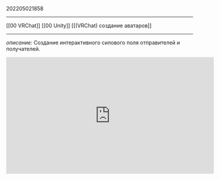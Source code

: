 202205021858
***
[[00 VRChat]] [[00 Unity]] [[(VRChat) создание аватаров]]
***
*описание:*
Создание интерактивного силового поля отправителей и получателей.

<iframe width="560" height="315" src="https://www.youtube.com/embed/v_L8NGtMgGE" title="YouTube video player" frameborder="0" allow="accelerometer; autoplay; clipboard-write; encrypted-media; gyroscope; picture-in-picture" allowfullscreen></iframe>